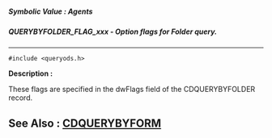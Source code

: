 ##### Symbolic Value : Agents
##### QUERYBYFOLDER_FLAG_xxx - Option flags for Folder query.
---
```
#include <queryods.h>
```
**Description :**

These flags are specified in the dwFlags field of the CDQUERYBYFOLDER record.

**See Also :**
[CDQUERYBYFORM](/domino-c-api-docs/reference/Data/CDQUERYBYFORM)
---
